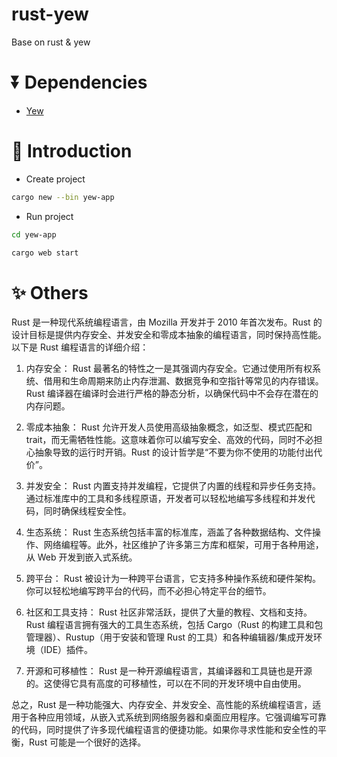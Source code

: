 # rust-yew

Base on rust & yew

# ⏬ Dependencies

- [Yew](https://yew.rs/zh-Hans/docs/getting-started/build-a-sample-app)

# 📖 Introduction

- Create project

```bash
cargo new --bin yew-app
```

- Run project

```bash
cd yew-app

cargo web start
```

# ✨ Others

Rust 是一种现代系统编程语言，由 Mozilla 开发并于 2010 年首次发布。Rust 的设计目标是提供内存安全、并发安全和零成本抽象的编程语言，同时保持高性能。以下是 Rust 编程语言的详细介绍：

1. 内存安全：
   Rust 最著名的特性之一是其强调内存安全。它通过使用所有权系统、借用和生命周期来防止内存泄漏、数据竞争和空指针等常见的内存错误。Rust 编译器在编译时会进行严格的静态分析，以确保代码中不会存在潜在的内存问题。

2. 零成本抽象：
   Rust 允许开发人员使用高级抽象概念，如泛型、模式匹配和 trait，而无需牺牲性能。这意味着你可以编写安全、高效的代码，同时不必担心抽象导致的运行时开销。Rust 的设计哲学是“不要为你不使用的功能付出代价”。

3. 并发安全：
   Rust 内置支持并发编程，它提供了内置的线程和异步任务支持。通过标准库中的工具和多线程原语，开发者可以轻松地编写多线程和并发代码，同时确保线程安全性。

4. 生态系统：
   Rust 生态系统包括丰富的标准库，涵盖了各种数据结构、文件操作、网络编程等。此外，社区维护了许多第三方库和框架，可用于各种用途，从 Web 开发到嵌入式系统。

5. 跨平台：
   Rust 被设计为一种跨平台语言，它支持多种操作系统和硬件架构。你可以轻松地编写跨平台的代码，而不必担心特定平台的细节。

6. 社区和工具支持：
   Rust 社区非常活跃，提供了大量的教程、文档和支持。Rust 编程语言拥有强大的工具生态系统，包括 Cargo（Rust 的构建工具和包管理器）、Rustup（用于安装和管理 Rust 的工具）和各种编辑器/集成开发环境（IDE）插件。

7. 开源和可移植性：
   Rust 是一种开源编程语言，其编译器和工具链也是开源的。这使得它具有高度的可移植性，可以在不同的开发环境中自由使用。

总之，Rust 是一种功能强大、内存安全、并发安全、高性能的系统编程语言，适用于各种应用领域，从嵌入式系统到网络服务器和桌面应用程序。它强调编写可靠的代码，同时提供了许多现代编程语言的便捷功能。如果你寻求性能和安全性的平衡，Rust 可能是一个很好的选择。
